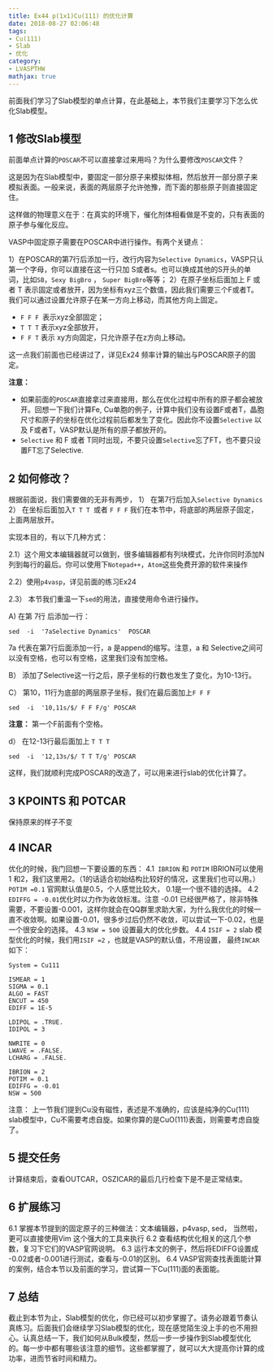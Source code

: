 ```yaml
---
title: Ex44 p(1x1)Cu(111) 的优化计算
date: 2018-08-27 02:06:48
tags: 
- Cu(111)
- Slab
- 优化
category:
- LVASPTHW
mathjax: true
---
```



前面我们学习了Slab模型的单点计算，在此基础上，本节我们主要学习下怎么优化Slab模型。

## 1 修改Slab模型

前面单点计算的`POSCAR`不可以直接拿过来用吗？为什么要修改`POSCAR`文件？

这是因为在Slab模型中，要固定一部分原子来模拟体相，然后放开一部分原子来模拟表面。一般来说，表面的两层原子允许弛豫，而下面的那些原子则直接固定住。

这样做的物理意义在于：在真实的环境下，催化剂体相看做是不变的，只有表面的原子参与催化反应。



VASP中固定原子需要在POSCAR中进行操作。有两个关键点：

1）在POSCAR的第7行后添加一行，改行内容为`Selective Dynamics`，VASP只认第一个字母，你可以直接在这一行只加 S或者s。也可以换成其他的S开头的单词，比如`SB`，`Sexy BigBro` ， `Super BigBro`等等；
2）在原子坐标后面加上 F 或者 T 表示固定或者放开，因为坐标有xyz三个数值，因此我们需要三个F或者T。我们可以通过设置允许原子在某一方向上移动，而其他方向上固定。

*  `F F F `表示xyz全部固定； 
* `T T T` 表示xyz全部放开，
* `F F T` 表示 xy方向固定，只允许原子在z方向上移动。

这一点我们前面也已经讲过了，详见Ex24 频率计算的输出与POSCAR原子的固定。

**注意：**

* 如果前面的`POSCAR`直接拿过来直接用，那么在优化过程中所有的原子都会被放开。回想一下我们计算Fe, Cu单胞的例子，计算中我们没有设置F或者T，晶胞尺寸和原子的坐标在优化过程前后都发生了变化。因此你不设置`Selective` 以及 F或者T，VASP默认是所有的原子都放开的。
* `Selective` 和 F 或者 T同时出现，不要只设置`Selective`忘了FT，也不要只设置FT忘了Selective.

## 2 如何修改？

根据前面说，我们需要做的无非有两步，
1）  在第7行后加入`Selective Dynamics`
2）  在坐标后面加入`T T T `或者 `F F F`
我们在本节中，将底部的两层原子固定，上面两层放开。

实现本目的，有以下几种方式： 

2.1）这个用文本编辑器就可以做到，很多编辑器都有列块模式，允许你同时添加N列到每行的最后。你可以使用下`Notepad++`，`Atom`这些免费开源的软件来操作

2.2）使用`p4vasp`，详见前面的练习Ex24

2.3） 本节我们重温一下`sed`的用法，直接使用命令进行操作。

A) 在第 7行 后添加一行：

```
sed  -i  '7aSelective Dynamics'  POSCAR
```

7a 代表在第7行后面添加一行，a 是append的缩写。注意，a 和 Selective之间可以没有空格，也可以有空格，这里我们没有加空格。

B） 添加了Selective这一行之后，原子坐标的行数也发生了变化，为10-13行。

C） 第10，11行为底部的两层原子坐标，我们在最后面加上`F F F`

```
sed  -i  '10,11s/$/ F F F/g' POSCAR
```

**注意：** 第一个F前面有个空格。

d） 在12-13行最后面加上 `T T T`

```
sed  -i  '12,13s/$/ T T T/g' POSCAR
```

这样，我们就顺利完成POSCAR的改造了，可以用来进行slab的优化计算了。

## 3 KPOINTS 和 POTCAR

保持原来的样子不变

## 4 INCAR

优化的时候，我门回想一下要设置的东西：
4.1` IBRION` 和 `POTIM`
IBRION可以使用 1 和2，我们这里用2。（1的话适合初始结构比较好的情况，这里我们也可以用。）
`POTIM =0.1`  官网默认值是0.5，个人感觉比较大， 0.1是一个很不错的选择。
4.2 `EDIFFG = -0.01`优化时以力作为收敛标准。注意 -0.01 已经很严格了，除非特殊需要，不要设置-0.001，这样你就会在QQ群里求助大家，为什么我优化的时候一直不收敛啊。如果设置-0.01，很多步过后仍然不收敛，可以尝试一下-0.02，也是一个很安全的选择。
4.3 `NSW = 500`  设置最大的优化步数。
4.4 `ISIF = 2`   slab 模型优化的时候，我们用`ISIF =2` ，也就是VASP的默认值，不用设置， 最终`INCAR`如下：

```
System = Cu111

ISMEAR = 1
SIGMA = 0.1
ALGO = FAST
ENCUT = 450
EDIFF = 1E-5

LDIPOL = .TRUE.
IDIPOL = 3

NWRITE = 0
LWAVE = .FALSE.
LCHARG = .FALSE.

IBRION = 2
POTIM = 0.1
EDIFFG = -0.01
NSW = 500
```

注意：
上一节我们提到Cu没有磁性，表述是不准确的，应该是纯净的Cu(111) slab模型中，Cu不需要考虑自旋。如果你算的是CuO(111)表面，则需要考虑自旋了。

## 5 提交任务

计算结束后，查看OUTCAR，OSZICAR的最后几行检查下是不是正常结束。

## 6 扩展练习

6.1 掌握本节提到的固定原子的三种做法：文本编辑器，p4vasp,  sed， 当然啦，更可以直接使用Vim 这个强大的工具来执行
6.2 查看结构优化相关的这几个参数，复习下它们的VASP官网说明。
6.3 运行本文的例子，然后将EDIFFG设置成 -0.02或者-0.001进行测试，查看与-0.01的区别。
6.4 VASP官网查找表面能计算的案例，结合本节以及前面的学习，尝试算一下Cu(111)面的表面能。

## 7 总结

截止到本节为止，Slab模型的优化，你已经可以初步掌握了。请务必跟着节奏认真练习。后面我们会继续学习Slab模型的优化，现在感觉陌生没上手的也不用担心。认真总结一下，我们如何从Bulk模型，然后一步一步操作到Slab模型优化的。每一步中都有哪些该注意的细节。这些都掌握了，就可以大大提高你计算的成功率，进而节省时间和精力。